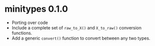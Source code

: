 # minitypes 0.1.0

* Porting over code 
* Include a complete set of `raw_to_X()` and `X_to_raw()` conversion functions.
* Add a generic `convert()` function to convert between any two types.



